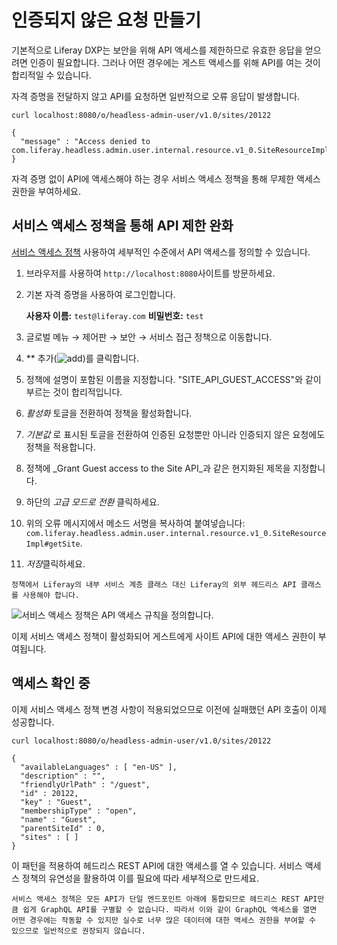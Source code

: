 # 인증되지 않은 요청 만들기

기본적으로 Liferay DXP는 보안을 위해 API 액세스를 제한하므로 유효한 응답을 얻으려면 인증이 필요합니다. 그러나 어떤 경우에는 게스트 액세스를 위해 API를 여는 것이 합리적일 수 있습니다.

자격 증명을 전달하지 않고 API를 요청하면 일반적으로 오류 응답이 발생합니다.

```
curl localhost:8080/o/headless-admin-user/v1.0/sites/20122
```

```
{
  "message" : "Access denied to com.liferay.headless.admin.user.internal.resource.v1_0.SiteResourceImpl#getSite"
}
```

자격 증명 없이 API에 액세스해야 하는 경우 서비스 액세스 정책을 통해 무제한 액세스 권한을 부여하세요.

## 서비스 액세스 정책을 통해 API 제한 완화

[서비스 액세스 정책](../../installation-and-upgrades/securing-liferay/securing-web-services/setting-service-access-policies.md) 사용하여 세부적인 수준에서 API 액세스를 정의할 수 있습니다.

1. 브라우저를 사용하여 `http://localhost:8080`사이트를 방문하세요.

1. 기본 자격 증명을 사용하여 로그인합니다.

   **사용자 이름:** `test@liferay.com` **비밀번호:** `test`

1. 글로벌 메뉴 &rarr; 제어판 &rarr; 보안 &rarr; 서비스 접근 정책으로 이동합니다.

1. ** 추가(![add](../../images/icon-add.png))를 클릭합니다.

1. 정책에 설명이 포함된 이름을 지정합니다. "SITE_API_GUEST_ACCESS"와 같이 부르는 것이 합리적입니다.

1. *활성화* 토글을 전환하여 정책을 활성화합니다.

1. *기본값* 로 표시된 토글을 전환하여 인증된 요청뿐만 아니라 인증되지 않은 요청에도 정책을 적용합니다.

1. 정책에 _Grant Guest access to the Site API_과 같은 현지화된 제목을 지정합니다.

1. 하단의 *고급 모드로 전환* 클릭하세요.

1. 위의 오류 메시지에서 메소드 서명을 복사하여 붙여넣습니다: `com.liferay.headless.admin.user.internal.resource.v1_0.SiteResourceImpl#getSite`.

1. *저장*클릭하세요.

```{note}
정책에서 Liferay의 내부 서비스 계층 클래스 대신 Liferay의 외부 헤드리스 API 클래스를 사용해야 합니다.
```

![서비스 액세스 정책은 API 액세스 규칙을 정의합니다.](./making-unauthenticated-requests/images/01.png)

이제 서비스 액세스 정책이 활성화되어 게스트에게 사이트 API에 대한 액세스 권한이 부여됩니다.

## 액세스 확인 중

이제 서비스 액세스 정책 변경 사항이 적용되었으므로 이전에 실패했던 API 호출이 이제 성공합니다.

```
curl localhost:8080/o/headless-admin-user/v1.0/sites/20122
```

```
{
  "availableLanguages" : [ "en-US" ],
  "description" : "",
  "friendlyUrlPath" : "/guest",
  "id" : 20122,
  "key" : "Guest",
  "membershipType" : "open",
  "name" : "Guest",
  "parentSiteId" : 0,
  "sites" : [ ]
}
```

이 패턴을 적용하여 헤드리스 REST API에 대한 액세스를 열 수 있습니다. 서비스 액세스 정책의 유연성을 활용하여 이를 필요에 따라 세부적으로 만드세요.

```{important}
서비스 액세스 정책은 모든 API가 단일 엔드포인트 아래에 통합되므로 헤드리스 REST API만큼 쉽게 GraphQL API를 구별할 수 없습니다. 따라서 이와 같이 GraphQL 액세스를 열면 어떤 경우에는 작동할 수 있지만 실수로 너무 많은 데이터에 대한 액세스 권한을 부여할 수 있으므로 일반적으로 권장되지 않습니다.
```

